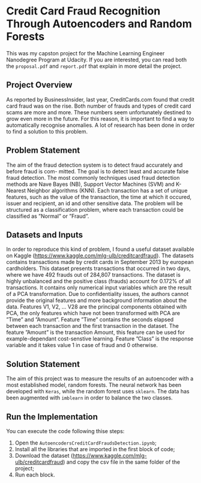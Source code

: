 # Credit Card Fraud Recognition Through Autoencoders and Random Forests
This was my capston project for the Machine Learning Engineer Nanodegree Program at Udacity. If you are interested, you can read both the `proposal.pdf` and `report.pdf` that explain in more detail the project.

## Project Overview
As reported by BusinessInsider, last year, CreditCards.com found that credit card fraud was on the rise. Both number of frauds and types of credit card scams are more and more. These numbers seem unfortunately destined to grow even more in the future. For this reason, it is important to find a way to automatically recognise anomalies.
A lot of research has been done in order to find a solution to this problem. 

## Problem Statement
The aim of the fraud detection system is to detect fraud accurately and before fraud is com- mitted. The goal is to detect least and accurate false fraud detection. The most commonly techniques used fraud detection methods are Nave Bayes (NB), Support Vector Machines (SVM) and K-Nearest Neighbor algorithms (KNN). Each transaction has a set of unique features, such as the value of the transaction, the time at which it occured, issuer and recipient, an id and other sensitive data. The problem will be structured as a classification problem, where each transaction could be classified as ”Normal” or ”Fraud”.

## Datasets and Inputs
In order to reproduce this kind of problem, I found a useful dataset available on Kaggle (https://www.kaggle.com/mlg-ulb/creditcardfraud). The datasets contains transactions made by credit cards in September 2013 by european cardholders. This dataset presents transactions that occurred in two days, where we have 492 frauds out of 284,807 transactions. The dataset is highly unbalanced and the positive class (frauds) account for 0.172% of all transactions.
It contains only numerical input variables which are the result of a PCA transformation. Due to confidentiality issues, the authors cannot provide the original features and more background information about the data. Features V1, V2, ... V28 are the principal components obtained with PCA, the only features which have not been transformed with PCA are ”Time” and ”Amount”. Feature ”Time” contains the seconds elapsed between each transaction and the first transaction in the dataset. The feature ”Amount” is the transaction Amount, this feature can be used for example-dependant cost-senstive learning. Feature ”Class” is the response variable and it takes value 1 in case of fraud and 0 otherwise.

## Solution Statement
The aim of this project was to measure the results of an autoencoder with a most established model, random forests. The neural network has been developed with `Keras`, while the random forest uses `sklearn`. The data has been augmented with `imblearn` in order to balance the two classes.

## Run the Implementation
You can execute the code following thise steps:
1. Open the `AutoencodersCreditCardFraudsDetection.ipynb`;
2. Install all the libraries that are imported in the first block of code;
3. Download the dataset (https://www.kaggle.com/mlg-ulb/creditcardfraud) and copy the csv file in the same folder of the project;
4. Run each block.
